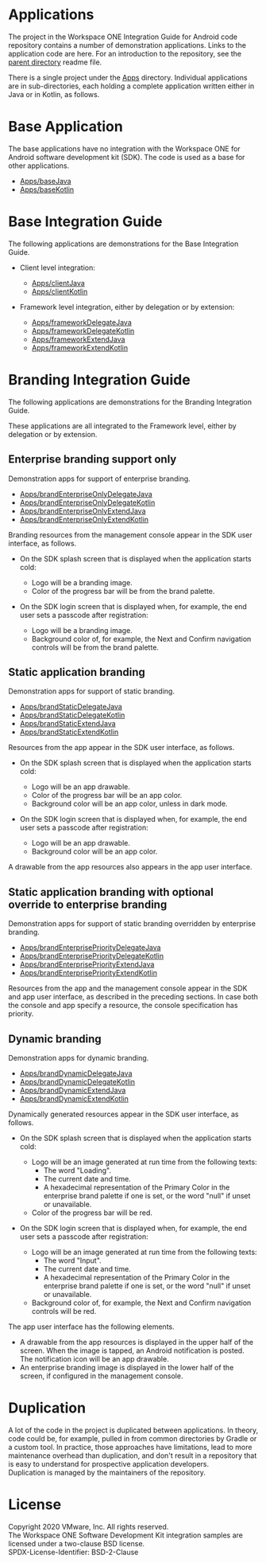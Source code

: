 # Applications
The project in the Workspace ONE Integration Guide for Android code repository
contains a number of demonstration applications. Links to the application code
are here. For an introduction to the repository, see the [parent directory](..)
readme file.

There is a single project under the [Apps](../Apps) directory. Individual
applications are in sub-directories, each holding a complete application written
either in Java or in Kotlin, as follows.

# Base Application
The base applications have no integration with the Workspace ONE for Android
software development kit (SDK). The code is used as a base for other
applications.

-   [Apps/baseJava](../Apps/baseJava)
-   [Apps/baseKotlin](../Apps/baseKotlin)

# Base Integration Guide
The following applications are demonstrations for the Base Integration Guide.

-   Client level integration:
    -   [Apps/clientJava](../Apps/clientJava)
    -   [Apps/clientKotlin](../Apps/clientKotlin)

-   Framework level integration, either by delegation or by extension:
    -   [Apps/frameworkDelegateJava](../Apps/frameworkDelegateJava)
    -   [Apps/frameworkDelegateKotlin](../Apps/frameworkDelegateKotlin)
    -   [Apps/frameworkExtendJava](../Apps/frameworkExtendJava)
    -   [Apps/frameworkExtendKotlin](../Apps/frameworkExtendKotlin)

# Branding Integration Guide
The following applications are demonstrations for the Branding Integration
Guide.

These applications are all integrated to the Framework level, either by
delegation or by extension.

## Enterprise branding support only
Demonstration apps for support of enterprise branding.

-   [Apps/brandEnterpriseOnlyDelegateJava](../Apps/brandEnterpriseOnlyDelegateJava)
-   [Apps/brandEnterpriseOnlyDelegateKotlin](../Apps/brandEnterpriseOnlyDelegateKotlin)
-   [Apps/brandEnterpriseOnlyExtendJava](../Apps/brandEnterpriseOnlyExtendJava)
-   [Apps/brandEnterpriseOnlyExtendKotlin](../Apps/brandEnterpriseOnlyExtendKotlin)

Branding resources from the management console appear in the SDK user interface,
as follows.

-   On the SDK splash screen that is displayed when the application starts
    cold:
    -   Logo will be a branding image.
    -   Color of the progress bar will be from the brand palette.

-   On the SDK login screen that is displayed when, for example, the end
    user sets a passcode after registration:
    -   Logo will be a branding image.
    -   Background color of, for example, the Next and Confirm navigation
        controls will be from the brand palette.

## Static application branding
Demonstration apps for support of static branding.

-   [Apps/brandStaticDelegateJava](../Apps/brandStaticDelegateJava)
-   [Apps/brandStaticDelegateKotlin](../Apps/brandStaticDelegateKotlin)
-   [Apps/brandStaticExtendJava](../Apps/brandStaticExtendJava)
-   [Apps/brandStaticExtendKotlin](../Apps/brandStaticExtendKotlin)

Resources from the app appear in the SDK user interface, as follows.

-   On the SDK splash screen that is displayed when the application starts
    cold:
    -   Logo will be an app drawable.
    -   Color of the progress bar will be an app color.
    -   Background color will be an app color, unless in dark mode.

-   On the SDK login screen that is displayed when, for example, the end
    user sets a passcode after registration:
    -   Logo will be an app drawable.
    -   Background color will be an app color.

A drawable from the app resources also appears in the app user interface.

## Static application branding with optional override to enterprise branding
Demonstration apps for support of static branding overridden by enterprise
branding.

-   [Apps/brandEnterprisePriorityDelegateJava](../Apps/brandEnterprisePriorityDelegateJava)
-   [Apps/brandEnterprisePriorityDelegateKotlin](../Apps/brandEnterprisePriorityDelegateKotlin)
-   [Apps/brandEnterprisePriorityExtendJava](../Apps/brandEnterprisePriorityExtendJava)
-   [Apps/brandEnterprisePriorityExtendKotlin](../Apps/brandEnterprisePriorityExtendKotlin)

Resources from the app and the management console appear in the SDK and app user
interface, as described in the preceding sections. In case both the console and
app specify a resource, the console specification has priority.

## Dynamic branding
Demonstration apps for dynamic branding.

-   [Apps/brandDynamicDelegateJava](../Apps/brandDynamicDelegateJava)
-   [Apps/brandDynamicDelegateKotlin](../Apps/brandDynamicDelegateKotlin)
-   [Apps/brandDynamicExtendJava](../Apps/brandDynamicExtendJava)
-   [Apps/brandDynamicExtendKotlin](../Apps/brandDynamicExtendKotlin)

Dynamically generated resources appear in the SDK user interface, as follows.

-   On the SDK splash screen that is displayed when the application starts cold:
    -   Logo will be an image generated at run time from the following texts:
        -   The word "Loading".
        -   The current date and time.
        -   A hexadecimal representation of the Primary Color in the enterprise
            brand palette if one is set, or the word "null" if unset or
            unavailable.
    -   Color of the progress bar will be red.

-   On the SDK login screen that is displayed when, for example, the end user
    sets a passcode after registration:
    -   Logo will be an image generated at run time from the following texts:
        -   The word "Input".
        -   The current date and time.
        -   A hexadecimal representation of the Primary Color in the enterprise
            brand palette if one is set, or the word "null" if unset or
            unavailable.
    -   Background color of, for example, the Next and Confirm navigation
        controls will be red.

The app user interface has the following elements.

-   A drawable from the app resources is displayed in the upper half of the
    screen. When the image is tapped, an Android notification is posted. The
    notification icon will be an app drawable.
-   An enterprise branding image is displayed in the lower half of the screen,
    if configured in the management console.

# Duplication
A lot of the code in the project is duplicated between applications. In theory,
code could be, for example, pulled in from common directories by Gradle or a
custom tool. In practice, those approaches have limitations, lead to more
maintenance overhead than duplication, and don't result in a repository that is
easy to understand for prospective application developers.  
Duplication is managed by the maintainers of the repository.

# License
Copyright 2020 VMware, Inc. All rights reserved.  
The Workspace ONE Software Development Kit integration samples are licensed
under a two-clause BSD license.  
SPDX-License-Identifier: BSD-2-Clause